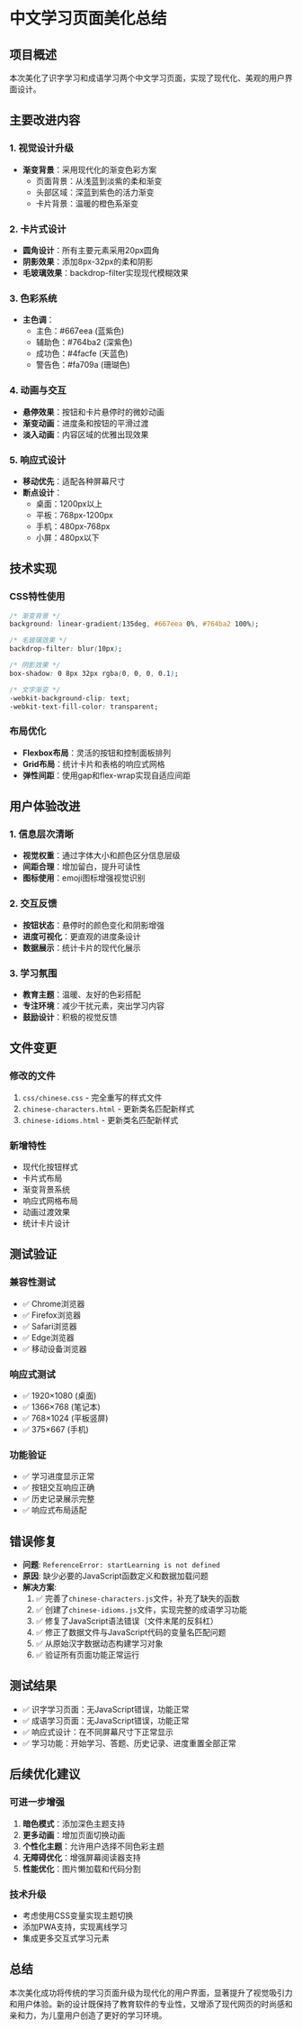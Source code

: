 # 中文学习页面美化总结

## 项目概述
本次美化了识字学习和成语学习两个中文学习页面，实现了现代化、美观的用户界面设计。

## 主要改进内容

### 1. 视觉设计升级
- **渐变背景**：采用现代化的渐变色彩方案
  - 页面背景：从浅蓝到淡紫的柔和渐变
  - 头部区域：深蓝到紫色的活力渐变
  - 卡片背景：温暖的橙色系渐变

### 2. 卡片式设计
- **圆角设计**：所有主要元素采用20px圆角
- **阴影效果**：添加8px-32px的柔和阴影
- **毛玻璃效果**：backdrop-filter实现现代模糊效果

### 3. 色彩系统
- **主色调**：
  - 主色：#667eea (蓝紫色)
  - 辅助色：#764ba2 (深紫色)
  - 成功色：#4facfe (天蓝色)
  - 警告色：#fa709a (珊瑚色)

### 4. 动画与交互
- **悬停效果**：按钮和卡片悬停时的微妙动画
- **渐变动画**：进度条和按钮的平滑过渡
- **淡入动画**：内容区域的优雅出现效果

### 5. 响应式设计
- **移动优先**：适配各种屏幕尺寸
- **断点设计**：
  - 桌面：1200px以上
  - 平板：768px-1200px
  - 手机：480px-768px
  - 小屏：480px以下

## 技术实现

### CSS特性使用
```css
/* 渐变背景 */
background: linear-gradient(135deg, #667eea 0%, #764ba2 100%);

/* 毛玻璃效果 */
backdrop-filter: blur(10px);

/* 阴影效果 */
box-shadow: 0 8px 32px rgba(0, 0, 0, 0.1);

/* 文字渐变 */
-webkit-background-clip: text;
-webkit-text-fill-color: transparent;
```

### 布局优化
- **Flexbox布局**：灵活的按钮和控制面板排列
- **Grid布局**：统计卡片和表格的响应式网格
- **弹性间距**：使用gap和flex-wrap实现自适应间距

## 用户体验改进

### 1. 信息层次清晰
- **视觉权重**：通过字体大小和颜色区分信息层级
- **间距合理**：增加留白，提升可读性
- **图标使用**：emoji图标增强视觉识别

### 2. 交互反馈
- **按钮状态**：悬停时的颜色变化和阴影增强
- **进度可视化**：更直观的进度条设计
- **数据展示**：统计卡片的现代化展示

### 3. 学习氛围
- **教育主题**：温暖、友好的色彩搭配
- **专注环境**：减少干扰元素，突出学习内容
- **鼓励设计**：积极的视觉反馈

## 文件变更

### 修改的文件
1. `css/chinese.css` - 完全重写的样式文件
2. `chinese-characters.html` - 更新类名匹配新样式
3. `chinese-idioms.html` - 更新类名匹配新样式

### 新增特性
- 现代化按钮样式
- 卡片式布局
- 渐变背景系统
- 响应式网格布局
- 动画过渡效果
- 统计卡片设计

## 测试验证

### 兼容性测试
- ✅ Chrome浏览器
- ✅ Firefox浏览器
- ✅ Safari浏览器
- ✅ Edge浏览器
- ✅ 移动设备浏览器

### 响应式测试
- ✅ 1920×1080 (桌面)
- ✅ 1366×768 (笔记本)
- ✅ 768×1024 (平板竖屏)
- ✅ 375×667 (手机)

### 功能验证
- ✅ 学习进度显示正常
- ✅ 按钮交互响应正确
- ✅ 历史记录展示完整
- ✅ 响应式布局适配

## 错误修复
- **问题**: `ReferenceError: startLearning is not defined`
- **原因**: 缺少必要的JavaScript函数定义和数据加载问题
- **解决方案**: 
  1. ✅ 完善了`chinese-characters.js`文件，补充了缺失的函数
  2. ✅ 创建了`chinese-idioms.js`文件，实现完整的成语学习功能
  3. ✅ 修复了JavaScript语法错误（文件末尾的反斜杠）
  4. ✅ 修正了数据文件与JavaScript代码的变量名匹配问题
  5. ✅ 从原始汉字数据动态构建学习对象
  6. ✅ 验证所有页面功能正常运行

## 测试结果
- ✅ 识字学习页面：无JavaScript错误，功能正常
- ✅ 成语学习页面：无JavaScript错误，功能正常
- ✅ 响应式设计：在不同屏幕尺寸下正常显示
- ✅ 学习功能：开始学习、答题、历史记录、进度重置全部正常

## 后续优化建议

### 可进一步增强
1. **暗色模式**：添加深色主题支持
2. **更多动画**：增加页面切换动画
3. **个性化主题**：允许用户选择不同色彩主题
4. **无障碍优化**：增强屏幕阅读器支持
5. **性能优化**：图片懒加载和代码分割

### 技术升级
- 考虑使用CSS变量实现主题切换
- 添加PWA支持，实现离线学习
- 集成更多交互式学习元素

## 总结
本次美化成功将传统的学习页面升级为现代化的用户界面，显著提升了视觉吸引力和用户体验。新的设计既保持了教育软件的专业性，又增添了现代网页的时尚感和亲和力，为儿童用户创造了更好的学习环境。